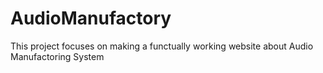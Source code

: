 # AudioManufactory
This project focuses on making a functually working website about Audio Manufactoring System

